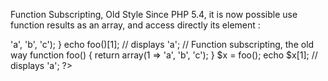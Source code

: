 Function Subscripting, Old Style
Since PHP 5.4, it is now possible use function results as an array, and access directly its element : 

<?php

function foo() {
    return array(1 => 'a', 'b', 'c');
}

echo foo()[1]; // displays 'a';

// Function subscripting, the old way
function foo() {
    return array(1 => 'a', 'b', 'c');
}

$x = foo();
echo $x[1]; // displays 'a';

?>

